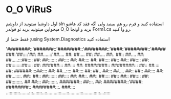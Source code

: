 # O_O ViRuS

اول داوشیا میتونید از داوشم sln استفاده کنید و فرم رو هم ببینید
ولی اگه فقد کد هاشو میخواین میتونید برید تو فولدر O_O برید و اونجا Form1.cs رو وا کنید.

فقط حتما از ;using System.Diagnostics استفاده کنید



'########::'#######::'########::'########::'####:'########::'########:'##::::'##:
 ##.....::'##.... ##: ##.... ##: ##.... ##:. ##:: ##.... ##: ##.....:::##:::: ##:
 ##::::::: ##:::: ##: ##:::: ##: ##:::: ##:: ##:: ##:::: ##: ##::::::::##:::: ##:
 ######::: ##:::: ##: ########:: ########::: ##:: ##:::: ##: ######::::##:::: ##:
 ##...:::: ##:::: ##: ##.. ##::: ##.... ##:: ##:: ##:::: ##: ##...::::. ##:: ##::
 ##::::::: ##:::: ##: ##::. ##:: ##:::: ##:: ##:: ##:::: ##: ##::::::::. ## ##:::
 ##:::::::. #######:: ##:::. ##: ########::'####: ########:: ########:::. ###::::
..:::::::::.......:::..:::::..::........:::....::........:::........:::::...:::::
